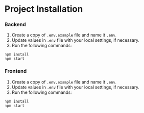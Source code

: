 # Project Installation

### Backend
1. Create a copy of `.env.example` file and name it `.env`.
1. Update values in `.env` file with your local settings, if necessary.
1. Run the following commands:
```
npm install
npm start
```
### Frontend
1. Create a copy of `.env.example` file and name it `.env`.
1. Update values in `.env` file with your local settings, if necessary.
1. Run the following commands:
```
npm install
npm start
```
